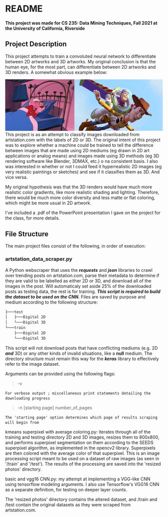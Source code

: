 # README 
#### This project was made for CS 235: Data Mining Techniques, Fall 2021 at the University of California, Riverside



## Project Description
This project attempts to train a convoluted neural network to differentiate between 2D artworks and 3D artworks. My original conclusion is that the human eye, for the most part, can differentiate between 2D artworks and 3D renders. A somewhat obvious example below:

![It might be considered cheating if you're familiar with these two works, but the point should still be obvious](/assets/comparison.png)
This project is as an attempt to classify images downloaded from artstation.com with the labels of 2D or 3D. The original intent of this project was to explore whether a machine could be trained to tell the difference between images that are made using 2D mediums (eg drawn in 2D art applications or analog means) and images made using 3D methods (eg 3D rendering software like Blender, 3DMAX, etc.) o na consistent basis. I also was interested in whether or not I could feed it hyperrealistic 2D images (eg very realistic paintings or sketches) and see if it classifies them as 3D. And vice versa.

My original hypothesis was that the 3D renders would have much more realistic color gradients, like more realistic shading and lighting. Therefore, there would be much more color diversity and less matte or flat coloring, which might be more usual in 2D artwork. 

I've included a .pdf of the PowerPoint presentation I gave on the project for the class, for more details.


## File Structure 

The main project files consist of the following, in order of execution:

### artstation_data_scraper.py

A Python webscraper that uses the ***requests*** and ***json*** libraries to crawl over trending posts on artstation.com, parse their metadata to determine if they are valid to be labelled as either 2D or 3D, and download all of the images in the post. Will automaticaly set aside 25% of the downloaded posts as testing data, the rest is for training. ***This script is required to build the dataset to be used on the CNN.*** Files are saved by purpose and medium according to the following structure: 

```bash
├───test
│   ├───Digital 2D
│   └───Digital 3D
└───train
    ├───Digital 2D
    └───Digital 3D
```

This script will not download posts that have conflicting mediums (e.g. 2D ***and*** 3D) or any other kinds of invalid situations, like a **null** medium. The directory structure must remain this way for the ***keras*** library to effectively refer to the image dataset.

Arguments can be provided using the following flags: 

> -v	

	For verbose output ; miscellaneous print statements detailing the downloading progress

> -n [starting page] number_of_pages 	

	The 'starting page' option determines which page of results scraping will begin from

kmeans superpixel with average coloring.py:	iterates through all of the training and testing directory 2D and 3D images, resizes them to 800x800, and performs superpixel segmentation on them according to the SEEDS superpixel algorithm, as implemented in the opencv2 library. Superpixels are then colored with the average color of that superpixel. This is an image processing script meant to be used on a dataset of raw images (as seen in '/train' and '/test'). The results of the processing are saved into the 'resized photos' directory. 

basic and vgg16 CNN.py:		my attempt at implementing a VGG-like CNN using tensorflow modeling arguments. I also use Tensorflow's VGG16 CNN as a separate definition, for testing on deeper layer counts.

The 'resized photos' directory contains the altered dataset, and /train and /test contain the original datasets as they were scraped from artstation.com. 